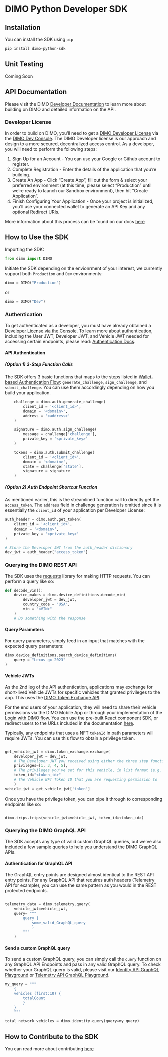 # DIMO Python Developer SDK

## Installation

You can install the SDK using `pip`

```bash
pip install dimo-python-sdk
```

## Unit Testing

Coming Soon

## API Documentation

Please visit the DIMO [Developer Documentation](https://docs.dimo.org/developer-platform) to learn more about building on DIMO and detailed information on the API.


### Developer License

In order to build on DIMO, you’ll need to get a [DIMO Developer License](https://docs.dimo.zone/developer-platform/getting-started/developer-license) via the [DIMO Dev Console](https://console.dimo.org/). The DIMO Developer license is our approach and design to a more secured, decentralized access control. As a developer, you will need to perform the following steps:

1. Sign Up for an Account - You can use your Google or Github account to register.
2. Complete Registration - Enter the details of the application that you’re building.
3. Create An App - Click “Create App”, fill out the form & select your preferred environment (at this time, please select “Production” until we’re ready to launch our Sandbox environment), then hit “Create Application”.
4. Finish Configuring Your Application - Once your project is initialized, you’ll use your connected wallet to generate an API Key and any optional Redirect URIs.

More information about this process can be found on our docs [here](https://docs.dimo.org/developer-platform/getting-started/developer-guide/developer-console)

## How to Use the SDK

Importing the SDK:

```python
from dimo import DIMO
```

Initiate the SDK depending on the envionrment of your interest, we currently support both `Production` and `Dev` environments:

```python
dimo = DIMO("Production")
```

or

```python
dimo = DIMO("Dev")
```

### Authentication

To get authenticated as a developer, you must have already obtained a [Developer License via the Console](https://docs.dimo.org/developer-platform/getting-started/developer-guide/developer-console#getting-a-license). To learn more about authentication, including the User JWT, Developer JWT, and Vehicle JWT needed for accessing certain endpoints, please read: [Authentication Docs](https://docs.dimo.org/developer-platform/getting-started/developer-guide/authentication). 

#### API Authentication

##### (Option 1) 3-Step Function Calls

The SDK offers 3 basic functions that maps to the steps listed in [Wallet-based Authentication Flow](https://docs.dimo.zone/developer-platform/getting-started/authentication/wallet-based-authentication-flow): `generate_challenge`, `sign_challenge`, and `submit_challenge`. You can use them accordingly depending on how you build your application.

```python
    challenge = dimo.auth.generate_challenge(
        client_id = '<client_id>',
        domain = '<domain>',
        address = '<address>'
    )

    signature = dimo.auth.sign_challenge(
        message = challenge['challenge'],
        private_key = '<private_key>'
    )

    tokens = dimo.auth.submit_challenge(
        client_id = '<client_id>',
        domain = '<domain>',
        state = challenge['state'],
        signature = signature
    )
```

##### (Option 2) Auth Endpoint Shortcut Function

As mentioned earlier, this is the streamlined function call to directly get the `access_token`. The `address` field in challenge generation is omitted since it is essentially the `client_id` of your application per Developer License:

```python
auth_header = dimo.auth.get_token(
    client_id = '<client_id>',
    domain = '<domain>',
    private_key = '<private_key>'
)

# Store the Developer JWT from the auth_header dictionary
dev_jwt = auth_header["access_token"]
```

### Querying the DIMO REST API

The SDK uses the [requests](https://requests.readthedocs.io/en/latest/) library for making HTTP requests. You can perform a query like so:

```python
def decode_vin():
    device_makes = dimo.device_definitions.decode_vin(
        developer_jwt = dev_jwt,
        country_code = "USA",
        vin = "<VIN>"
    )
    # Do something with the response
```

#### Query Parameters

For query parameters, simply feed in an input that matches with the expected query parameters:

```python
dimo.device_definitions.search_device_definitions(
    query = "Lexus gx 2023"
)
```


#### Vehicle JWTs

As the 2nd leg of the API authentication, applications may exchange for short-lived Vehicle JWTs for specific vehicles that granted privileges to the app. This uses the [DIMO Token Exchange API](https://docs.dimo.org/developer-platform/api-references/token-exchange-api).

For the end users of your application, they will need to share their vehicle permissions via the DIMO Mobile App or through your implementation of the [Login with DIMO flow](https://docs.dimo.org/developer-platform/getting-started/developer-guide/login-with-dimo). You can use the pre-built React component SDK, or redirect users to the URLs included in the documentation [here](https://docs.dimo.org/developer-platform/getting-started/developer-guide/login-with-dimo#dont-use-react).

Typically, any endpoints that uses a NFT `tokenId` in path parameters will require JWTs. You can use this flow to obtain a privilege token.

```python

get_vehicle_jwt = dimo.token_exchange.exchange(
    developer_jwt = dev_jwt, 
    # The Developer JWT you received using either the three step function calls, or the .get_token() shortcut 
    privileges=[1, 3, 4, 5],
    # The privileges you've set for this vehicle, in list format (e.g. [1, 3, 4])
    token_id="<token_id>" 
    # The Vehicle NFT Token ID that you are requesting permission to
    )
vehicle_jwt = get_vehicle_jwt['token']
```

Once you have the privilege token, you can pipe it through to corresponding endpoints like so:

```python

dimo.trips.trips(vehicle_jwt=vehicle_jwt, token_id=<token_id>)
```

### Querying the DIMO GraphQL API

The SDK accepts any type of valid custom GraphQL queries, but we've also included a few sample queries to help you understand the DIMO GraphQL APIs.

#### Authentication for GraphQL API

The GraphQL entry points are designed almost identical to the REST API entry points. For any GraphQL API that requires auth headers (Telemetry API for example), you can use the same pattern as you would in the REST protected endpoints.

```python

telemetry_data = dimo.telemetry.query(
    vehicle_jwt=vehicle_jwt,
    query= """
        query {
            some_valid_GraphQL_query
            }
        """
    )
```

#### Send a custom GraphQL query

To send a custom GraphQL query, you can simply call the `query` function on any GraphQL API Endpoints and pass in any valid GraphQL query. To check whether your GraphQL query is valid, please visit our [Identity API GraphQL Playground](https://identity-api.dimo.zone/) or [Telemetry API GraphQL Playground](https://telemetry-api.dimo.zone/).

```python
my_query = """
    {
    vehicles (first:10) {
        totalCount
        }
    }
    """

total_network_vehicles = dimo.identity.query(query=my_query)
```

## How to Contribute to the SDK

You can read more about contributing [here](https://github.com/DIMO-Network/dimo-python-sdk/blob/dev-barrettk/CONTRIBUTING.md)
